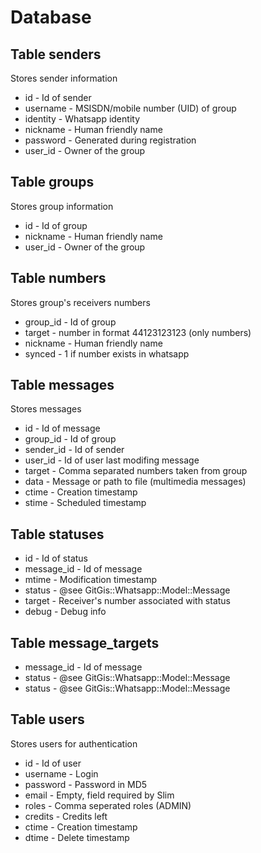 Database
====================

Table senders
---------------------
Stores sender information

* id - Id of sender
* username - MSISDN/mobile number (UID) of group
* identity - Whatsapp identity
* nickname - Human friendly name
* password - Generated during registration
* user_id - Owner of the group

Table groups
---------------------
Stores group information

* id - Id of group
* nickname - Human friendly name
* user_id - Owner of the group

Table numbers
---------------------
Stores group's receivers numbers

* group_id - Id of group
* target - number in format 44123123123 (only numbers)
* nickname - Human friendly name
* synced - 1 if number exists in whatsapp

Table messages
---------------------
Stores messages

* id - Id of message
* group_id - Id of group
* sender_id - Id of sender
* user_id - Id of user last modifing message
* target - Comma separated numbers taken from group
* data - Message or path to file (multimedia messages)
* ctime - Creation timestamp
* stime - Scheduled timestamp

Table statuses
---------------------
* id - Id of status
* message_id - Id of message
* mtime - Modification timestamp
* status - @see GitGis::Whatsapp::Model::Message
* target - Receiver's number associated with status
* debug - Debug info

Table message_targets
---------------------
* message_id - Id of message
* status - @see GitGis::Whatsapp::Model::Message
* status - @see GitGis::Whatsapp::Model::Message

Table users
---------------------
Stores users for authentication

* id - Id of user
* username - Login
* password - Password in MD5
* email - Empty, field required by Slim
* roles - Comma seperated roles (ADMIN)
* credits - Credits left
* ctime - Creation timestamp
* dtime - Delete timestamp
